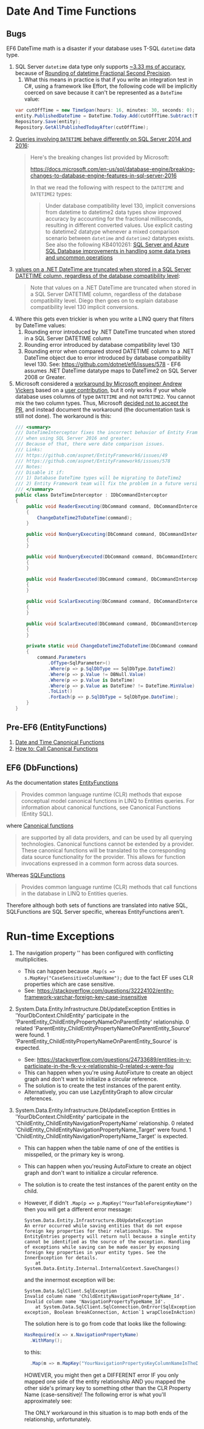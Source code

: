 # Date And Time Functions

## Bugs

EF6 DateTime math is a disaster if your database uses T-SQL `datetime` data type.

1. SQL Server `datetime` data type only supports [~3.33 ms of accuracy](https://stackoverflow.com/questions/41668677/linq-to-entities-compare-datetime-with-milliseconds-precision#comment70537602_41668677), because of [Rounding of datetime Fractional Second Precision](https://docs.microsoft.com/en-us/sql/t-sql/data-types/datetime-transact-sql?view=sql-server-ver15#rounding-of-datetime-fractional-second-precision).
    1. What this means in practice is that if you write an integration test in C#, using a framework like Effort, the following code will be implicitly coerced on save because it can't be represented as a `DateTime` value:
    ```c#
    var cutOffTime = new TimeSpan(hours: 16, minutes: 30, seconds: 0);
    entity.PublishedDateTime = DateTime.Today.Add(cutOffTime.Subtract(TimeSpan.FromTicks(1)));
    Repository.Save(entity);
    Repository.GetAllPublishedTodayAfter(cutOffTime);
    ```
2. [Queries involving `DATETIME` behave differently on SQL Server 2014 and 2016](https://github.com/dotnet/ef6/issues/325):
    > Here's the breaking changes list provided by Microsoft:
    > 
    > https://docs.microsoft.com/en-us/sql/database-engine/breaking-changes-to-database-engine-features-in-sql-server-2016
    > 
    > In that we read the following with respect to the `DATETIME` and `DATETIME2` types:
    > 
    > > Under database compatibility level 130, implicit conversions from datetime to datetime2 data types show improved accuracy by accounting for the fractional milliseconds, resulting in different converted values. Use explicit casting to datetime2 datatype whenever a mixed comparison scenario between `datetime` and `datetime2` datatypes exists.
    See also the following KB4010261: [SQL Server and Azure SQL Database improvements in handling some data types and uncommon operations](https://support.microsoft.com/en-us/help/4010261/sql-server-and-azure-sql-database-improvements-in-handling-data-types)
3. [values on a .NET DateTime are truncated when stored in a SQL Server DATETIME column, regardless of the database compatibility level](https://github.com/dotnet/ef6/issues/49#issuecomment-265885625):
    > Note that values on a .NET DateTime are truncated when stored in a SQL Server DATETIME column, regardless of the database compatibility level.
    Diego then goes on to explain database compatibility level 130 implicit conversions.
4. Where this gets even trickier is when you write a LINQ query that filters by DateTime values:
    1. Rounding error introduced by .NET DateTime truncated when stored in a SQL Server DATETIME column
    2. Rounding error introduced by database compatibility level 130
    3. Rounding error when compared stored DATETIME column to a .NET DateTime object due to error introduced by database compatibility level 130. See: https://github.com/dotnet/ef6/issues/578 - EF6 assumes .NET DateTime datatype maps to DateTime2 on SQL Server 2008 or Greater.
5. Microsoft considered a [workaround by Microsoft engineer Andrew Vickers](https://github.com/dotnet/ef6/pull/1147#issue-307843286) based on a [user contribution](https://github.com/dotnet/ef6/issues/578#issuecomment-435438457), but it only works if your whole database uses columns of type `DATETIME` and not `DATETIME2`.  You cannot mix the two column types.   Thus, Microsoft [decided not to accept the PR](https://github.com/dotnet/ef6/pull/1147#pullrequestreview-276892291), and instead document the workaround (the documentation task is still not done).  The workaround is this:
    ```c#
    /// <summary>
    /// DateTimeInterceptor fixes the incorrect behavior of Entity Framework library when for datetime columns it's generating datetime2(7) parameters 
    /// when using SQL Server 2016 and greater.
    /// Because of that, there were date comparison issues.
    /// Links:
    /// https://github.com/aspnet/EntityFramework6/issues/49
    /// https://github.com/aspnet/EntityFramework6/issues/578
    /// Notes:
    /// Disable it if:
    /// 1) Database DateTime types will be migrating to DateTime2
    /// 2) Entity Framework team will fix the problem in a future version
    /// </summary>
    public class DateTimeInterceptor : IDbCommandInterceptor
    {
        public void ReaderExecuting(DbCommand command, DbCommandInterceptionContext<DbDataReader> interceptionContext)
        {
            ChangeDateTime2ToDateTime(command);
        }

        public void NonQueryExecuting(DbCommand command, DbCommandInterceptionContext<int> interceptionContext)
        {
        }

        public void NonQueryExecuted(DbCommand command, DbCommandInterceptionContext<int> interceptionContext)
        {
        }

        public void ReaderExecuted(DbCommand command, DbCommandInterceptionContext<DbDataReader> interceptionContext)
        {
        }

        public void ScalarExecuting(DbCommand command, DbCommandInterceptionContext<object> interceptionContext)
        {
        }

        public void ScalarExecuted(DbCommand command, DbCommandInterceptionContext<object> interceptionContext)
        {
        }

        private static void ChangeDateTime2ToDateTime(DbCommand command)
        {
            command.Parameters
                .OfType<SqlParameter>()
                .Where(p => p.SqlDbType == SqlDbType.DateTime2)
                .Where(p => p.Value != DBNull.Value)
                .Where(p => p.Value is DateTime)
                .Where(p => p.Value as DateTime? != DateTime.MinValue)
                .ToList()
                .ForEach(p => p.SqlDbType = SqlDbType.DateTime);
        }
    }
    ```

## Pre-EF6 (EntityFunctions)
1. [Date and Time Canonical Functions](https://docs.microsoft.com/en-us/previous-versions/dotnet/netframework-4.0/bb738563(v=vs.100)?redirectedfrom=MSDN)
2. [How to: Call Canonical Functions](https://docs.microsoft.com/en-us/dotnet/framework/data/adonet/ef/language-reference/how-to-call-canonical-functions?redirectedfrom=MSDN)

## EF6 (DbFunctions)

As the documentation states [EntityFunctions](http://msdn.microsoft.com/en-us/library/system.data.objects.entityfunctions.aspx)

> Provides common language runtime (CLR) methods that expose conceptual model canonical functions in LINQ to Entities queries. For information about canonical functions, see Canonical Functions (Entity SQL).

where [Canonical functions](http://msdn.microsoft.com/en-us/library/bb738626.aspx)

> are supported by all data providers, and can be used by all querying technologies. Canonical functions cannot be extended by a provider. These canonical functions will be translated to the corresponding data source functionality for the provider. This allows for function invocations expressed in a common form across data sources.

Whereas [SQLFunctions](http://msdn.microsoft.com/en-us/library/system.data.objects.sqlclient.sqlfunctions.aspx)

> Provides common language runtime (CLR) methods that call functions in the database in LINQ to Entities queries.

Therefore although both sets of functions are translated into native SQL, SQLFunctions are SQL Server specific, whereas EntityFunctions aren't.

# Run-time Exceptions

1. The navigation property '' has been configured with conflicting multiplicities.
    - This can happen because `.Map(s => s.MapKey("CaseSensitiveColumnName");` due to the fact EF uses CLR properties which are case sensitive.
    - See: https://stackoverflow.com/questions/32224102/entity-framework-varchar-foreign-key-case-insensitive

2. System.Data.Entity.Infrastructure.DbUpdateException
Entities in 'YourDbContext.ChildEntity' participate in the 'ParentEntity_ChildEntityPropertyNameOnParentEntity' relationship. 0 related 'ParentEntity_ChildEntityPropertyNameOnParentEntity_Source' were found. 1 'ParentEntity_ChildEntityPropertyNameOnParentEntity_Source' is expected.
    - See: https://stackoverflow.com/questions/24733689/entities-in-y-participate-in-the-fk-y-x-relationship-0-related-x-were-fou
    - This can happen when you're using AutoFixture to create an object graph and don't want to initialize a circular reference.
    - The solution is to create the test instances of the parent entity.
    - Alternatively, you can use LazyEntityGraph to allow circular references.

3. System.Data.Entity.Infrastructure.DbUpdateException
Entities in 'YourDbContext.ChildEntity' participate in the 'ChildEntity_ChildEntityNavigationPropertyName' relationship. 0 related 'ChildEntity_ChildEntityNavigationPropertyName_Target' were found. 1 'ChildEntity_ChildEntityNavigationPropertyName_Target' is expected.
    - This can happen when the table name of one of the entities is misspelled, or the primary key is wrong.
    - This can happen when you'reusing AutoFixture to create an object graph and don't want to initialize a circular reference.
    - The solution is to create the test instances of the parent entity on the child.
    - However, if didn't `.Map(p => p.MapKey("YourTableForeignKeyName")` then you will get a different error message:
        ```
        System.Data.Entity.Infrastructure.DbUpdateException
        An error occurred while saving entities that do not expose foreign key properties for their relationships. The EntityEntries property will return null because a single entity cannot be identified as the source of the exception. Handling of exceptions while saving can be made easier by exposing foreign key properties in your entity types. See the InnerException for details.
            at System.Data.Entity.Internal.InternalContext.SaveChanges()
        ```
        and the innermost exception will be:
        ```
        System.Data.SqlClient.SqlException
        Invalid column name 'ChildEntityNavigationPropertyName_Id'.
        Invalid column name 'NavigationPropertyTypeName_Id'.
            at System.Data.SqlClient.SqlConnection.OnError(SqlException exception, Boolean breakConnection, Action`1 wrapCloseInAction)
        ```
        The solution here is to go from code that looks like the following:
        ```c#
        HasRequired(x => x.NavigationPropertyName)
          .WithMany();
        ```
        to this:
        ```c#
          .Map(m => m.MapKey("YourNavigationPropertysKeyColumnNameInTheDatabase")
        ```
        HOWEVER, you might then get a DIFFERENT error IF you only mapped one side of the entity relationship AND you mapped the other side's primary key to something other than the CLR Property Name (case-sensitive)!  The following error is what you'll approximately see:
        
        The ONLY workaround in this situation is to map both ends of the relationship, unfortunately.
